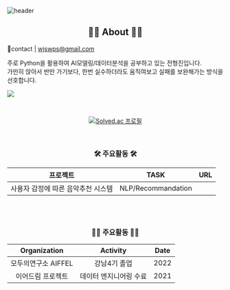 ![header](https://capsule-render.vercel.app/api?type=slice&color=30A9DE&height=60&section=header)
<h2 align="center">👨‍💻 About 👨‍💻</h2>

🚁contact | wjswps@gmail.com  

주로 Python을 활용하여 AI모델링/데이터분석을 공부하고 있는 전형진입니다.  
가만히 앉아서 반만 가기보다, 한번 실수하더라도 움직여보고 실패를 보완해가는 방식을 선호합니다.
<div align=center>
 

<p align="left">
    <a href="https://velog.io/@wjswps/">
        <img src="http://img.shields.io/badge/-Tech%20blog-black?style=flat-square&logo=velog&link=https://velog.io/@wjswps"/>
    </a>
</p>
<br> 

[![Solved.ac 프로필](http://mazassumnida.wtf/api/v2/generate_badge?boj=qlqqqk)](https://solved.ac/qlqqqk)

<br>

<h3 align="center"> 🛠 주요활동 🛠</h3>

|프로젝트|TASK|URL|
|:---:|:---:|:---:|
|사용자 감정에 따른 음악추천 시스템|NLP/Recommandation||

<br>
<br>
 
 
<h3 align="center"> 🚴‍♂️ 주요활동 🚴‍♀️</h3>

|Organization|Activity|Date|
|:---:|:---:|:---:|
|모두의연구소 AIFFEL|강남4기 졸업|2022|
|이어드림 프로젝트|데이터 엔지니어링 수료|2021|

 
 <br>
